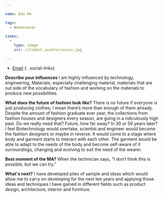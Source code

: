 ```yaml
---

name: Dan He

tags:
  - Womenswear

items:
  -
    type: image
    src: /student_assets/xxxxxx.jpg

---
```


* [Email](mailto:dan.he@network.rca.ac.uk)
{: .social-links}

**Describe your influences**
I am highly influenced by technology, engineering, Materials, especially challenging material, materials that are out side of the vocabulary of fashion and working on the materials to produce new possibilities.

**What does the future of fashion look like?**
There is no future if everyone is just producing clothes; I mean there’s more than enough of them already. Despite the amount of fashion graduate ever year, the collections from fashion houses and designers every season, are going in a ridiculously high past. Do we really need that?
Future, how far away? In 30 or 50 years later? I feel Biotechnology would overtake, scientist and engineer would become the fashion designers or maybe in reverse.  It would come to a stage where body and garment starts to interact with each other. The garment would be able to adapt to the needs of the body and become self-aware of it surroundings, changing and evolving to suit the need of the wearer.

**Best moment of the MA?**
When the technician says, “I don’t think this is possible, but we can try.”

**What's next?**
I have developed piles of sample and ideas which would allow me to carry on developing for the next ten years and applying those ideas and techniques I have gained in different fields such as product design, architecture, interior and furniture.
